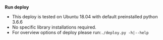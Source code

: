 
**Run deploy**

* This deploy is tested on Ubuntu 18.04 with default preinstalled python 3.6.6
* No specific library installations required.
* For overview options of deploy please run:`./deploy.py -h|--help`
